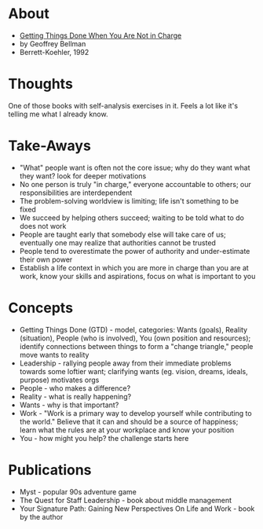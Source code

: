 
# About

* [Getting Things Done When You Are Not in Charge](https://www.penguinrandomhouse.com/books/574669/getting-things-done-when-you-are-not-in-charge-by-geoffrey-m-bellman/)
* by Geoffrey Bellman
* Berrett-Koehler, 1992

# Thoughts

One of those books with self-analysis exercises in it. Feels a lot like it's telling me what I already know.

# Take-Aways

* "What" people want is often not the core issue; why do they want what they want? look for deeper motivations
* No one person is truly "in charge," everyone accountable to others; our responsibilities are interdependent
* The problem-solving worldview is limiting; life isn't something to be fixed
* We succeed by helping others succeed; waiting to be told what to do does not work
* People are taught early that somebody else will take care of us; eventually one may realize that authorities cannot be trusted
* People tend to overestimate the power of authority and under-estimate their own power
* Establish a life context in which you are more in charge than you are at work, know your skills and aspirations, focus on what is important to you

# Concepts

* Getting Things Done (GTD) - model, categories: Wants (goals), Reality (situation), People (who is involved), You (own position and resources); identify connections between things to form a "change triangle," people move wants to reality
* Leadership - rallying people away from their immediate problems towards some loftier want; clarifying wants (eg. vision, dreams, ideals, purpose) motivates orgs
* People - who makes a difference?
* Reality - what is really happening?
* Wants - why is that important?
* Work - "Work is a primary way to develop yourself while contributing to the world." Believe that it can and should be a source of happiness; learn what the rules are at your workplace and know your position
* You - how might you help? the challenge starts here

# Publications

* Myst - popular 90s adventure game
* The Quest for Staff Leadership - book about middle management
* Your Signature Path: Gaining New Perspectives On Life and Work - book by the author
